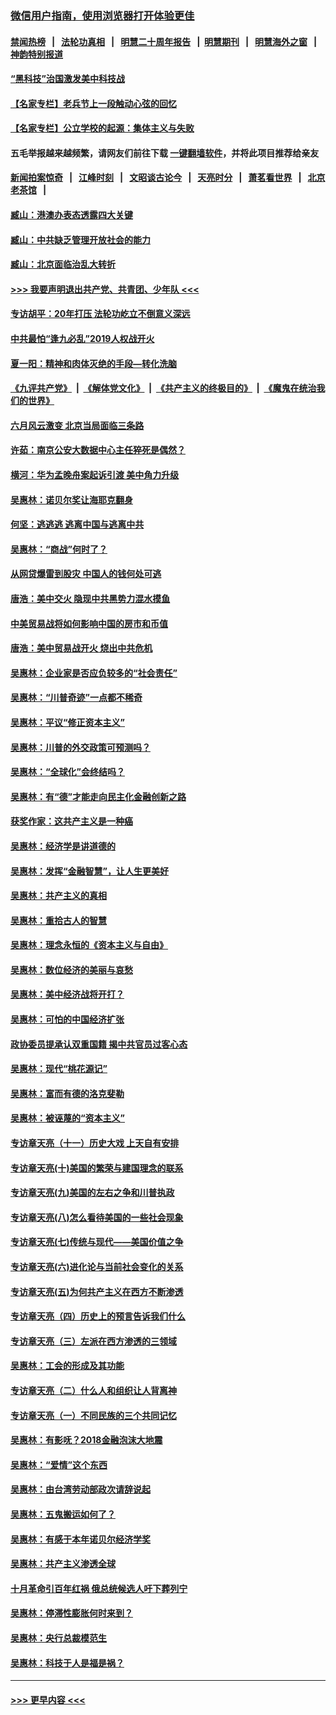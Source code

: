 ### [微信用户指南，使用浏览器打开体验更佳](https://github.com/gfw-breaker/banned-news1/blob/master/indexes/wechat-guide.md?t=0)
#### [禁闻热榜](热点新闻.md?t=0)  &nbsp;&nbsp;|&nbsp;&nbsp; [法轮功真相](https://github.com/gfw-breaker/truth/blob/master/README.md?t=0) &nbsp;&nbsp;|&nbsp;&nbsp; [明慧二十周年报告](https://github.com/gfw-breaker/mh-reports/blob/master/README.md?t=0) &nbsp;&nbsp;|&nbsp;&nbsp;[明慧期刊](https://github.com/gfw-breaker/mh-qikan) &nbsp;&nbsp;|&nbsp;&nbsp; [明慧海外之窗](https://github.com/gfw-breaker/mh-news/blob/master/README.md?t=0) &nbsp;&nbsp;|&nbsp;&nbsp; [神韵特别报道](https://github.com/gfw-breaker/mh-news/blob/master/shenyun.md?t=0)
#### [“黑科技”治国激发美中科技战](../pages/nsc423/n11638056.md?t=02040511) 
#### [【名家专栏】老兵节上一段触动心弦的回忆](../pages/nsc423/n11646016.md?t=02040511) 
#### [【名家专栏】公立学校的起源：集体主义与失败](../pages/nsc423/n11601833.md?t=02040511) 
#### 五毛举报越来越频繁，请网友们前往下载 [一键翻墙软件](https://github.com/gfw-breaker/ssr-accounts)，并将此项目推荐给亲友
#### [新闻拍案惊奇](https://github.com/gfw-breaker/banned-news1/blob/master/pages/link4.md) &nbsp;&nbsp;|&nbsp;&nbsp; [江峰时刻](https://github.com/gfw-breaker/banned-news1/blob/master/pages/link4.md) &nbsp;&nbsp;|&nbsp;&nbsp; [文昭谈古论今](https://github.com/gfw-breaker/banned-news1/blob/master/pages/link4.md) &nbsp;&nbsp;|&nbsp;&nbsp; [天亮时分](https://github.com/gfw-breaker/banned-news1/blob/master/pages/link4.md) &nbsp;&nbsp;|&nbsp;&nbsp; [萧茗看世界](https://github.com/gfw-breaker/banned-news1/blob/master/pages/link4.md) &nbsp;&nbsp;|&nbsp;&nbsp; [北京老茶馆](https://github.com/gfw-breaker/banned-news1/blob/master/pages/link4.md) &nbsp;&nbsp;|&nbsp;&nbsp; 
#### [臧山：港澳办表态透露四大关键](../pages/nsc423/n11421628.md?t=02040511) 
#### [臧山：中共缺乏管理开放社会的能力](../pages/nsc423/n11407457.md?t=02040511) 
#### [臧山：北京面临治乱大转折](../pages/nsc423/n11406895.md?t=02040511) 
#### [>>> 我要声明退出共产党、共青团、少年队 <<<](https://github.com/begood0513/goodnews/blob/master/quit/letter.md) 
#### [专访胡平：20年打压 法轮功屹立不倒意义深远](../pages/nsc423/n11398800.md?t=02040511) 
#### [中共最怕“逢九必乱”2019人权战开火](../pages/nsc423/n11385248.md?t=02040511) 
#### [夏一阳：精神和肉体灭绝的手段—转化洗脑](../pages/nsc423/n11368250.md?t=02040511) 
#### [《九评共产党》](https://github.com/begood0513/9ping.md/blob/master/README.md) &nbsp;|&nbsp; [《解体党文化》](../../../../jtdwh.md/blob/master/README.md)  &nbsp;|&nbsp; [《共产主义的终极目的》](../../../../gczydzjmd.md/blob/master/README.md) &nbsp;|&nbsp; [《魔鬼在统治我们的世界》](../../../../mgztzwmdsj.md/blob/master/README.md) 
#### [六月风云激变 北京当局面临三条路](../pages/nsc423/n11313668.md?t=02040511) 
#### [许茹：南京公安大数据中心主任猝死是偶然？](../pages/nsc423/n11064744.md?t=02040511) 
#### [横河：华为孟晚舟案起诉引渡 美中角力升级](../pages/nsc423/n11027230.md?t=02040511) 
#### [吴惠林：诺贝尔奖让海耶克翻身](../pages/nsc423/n10890049.md?t=02040511) 
#### [何坚：逃逃逃 逃离中国与逃离中共](../pages/nsc423/n10592891.md?t=02040511) 
#### [吴惠林：“商战”何时了？](../pages/nsc423/n10573558.md?t=02040511) 
#### [从网贷爆雷到股灾 中国人的钱何处可逃](../pages/nsc423/n10572800.md?t=02040511) 
#### [唐浩：美中交火 隐现中共黑势力混水摸鱼](../pages/nsc423/n10544040.md?t=02040511) 
#### [中美贸易战将如何影响中国的房市和币值](../pages/nsc423/n10543697.md?t=02040511) 
#### [唐浩：美中贸易战开火 烧出中共危机](../pages/nsc423/n10540126.md?t=02040511) 
#### [吴惠林：企业家是否应负较多的“社会责任”](../pages/nsc423/n10535022.md?t=02040511) 
#### [吴惠林：“川普奇迹”一点都不稀奇](../pages/nsc423/n10512808.md?t=02040511) 
#### [吴惠林：平议“修正资本主义”](../pages/nsc423/n10495724.md?t=02040511) 
#### [吴惠林：川普的外交政策可预测吗？](../pages/nsc423/n10462387.md?t=02040511) 
#### [吴惠林：“全球化”会终结吗？](../pages/nsc423/n10452838.md?t=02040511) 
#### [吴惠林：有“德”才能走向民主化金融创新之路](../pages/nsc423/n10432292.md?t=02040511) 
#### [获奖作家：这共产主义是一种癌](../pages/nsc423/n10431541.md?t=02040511) 
#### [吴惠林：经济学是讲道德的](../pages/nsc423/n10398014.md?t=02040511) 
#### [吴惠林：发挥“金融智慧”，让人生更美好](../pages/nsc423/n10375019.md?t=02040511) 
#### [吴惠林：共产主义的真相](../pages/nsc423/n10351394.md?t=02040511) 
#### [吴惠林：重拾古人的智慧](../pages/nsc423/n10337691.md?t=02040511) 
#### [吴惠林：理念永恒的《资本主义与自由》](../pages/nsc423/n10316274.md?t=02040511) 
#### [吴惠林：数位经济的美丽与哀愁](../pages/nsc423/n10292946.md?t=02040511) 
#### [吴惠林：美中经济战将开打？](../pages/nsc423/n10258825.md?t=02040511) 
#### [吴惠林：可怕的中国经济扩张](../pages/nsc423/n10219147.md?t=02040511) 
#### [政协委员提承认双重国籍 揭中共官员过客心态](../pages/nsc423/n10208809.md?t=02040511) 
#### [吴惠林：现代“桃花源记”](../pages/nsc423/n10185234.md?t=02040511) 
#### [吴惠林：富而有德的洛克斐勒](../pages/nsc423/n10142264.md?t=02040511) 
#### [吴惠林：被诬蔑的“资本主义”](../pages/nsc423/n10124816.md?t=02040511) 
#### [专访章天亮（十一）历史大戏 上天自有安排](../pages/nsc423/n10094905.md?t=02040511) 
#### [专访章天亮(十)美国的繁荣与建国理念的联系](../pages/nsc423/n10094899.md?t=02040511) 
#### [专访章天亮(九)美国的左右之争和川普执政](../pages/nsc423/n10094889.md?t=02040511) 
#### [专访章天亮(八)怎么看待美国的一些社会现象](../pages/nsc423/n10094857.md?t=02040511) 
#### [专访章天亮(七)传统与现代——美国价值之争](../pages/nsc423/n10093140.md?t=02040511) 
#### [专访章天亮(六)进化论与当前社会变化的关系](../pages/nsc423/n10092036.md?t=02040511) 
#### [专访章天亮(五)为何共产主义在西方不断渗透](../pages/nsc423/n10083620.md?t=02040511) 
#### [专访章天亮（四）历史上的预言告诉我们什么](../pages/nsc423/n10083606.md?t=02040511) 
#### [专访章天亮（三）左派在西方渗透的三领域](../pages/nsc423/n10081115.md?t=02040511) 
#### [吴惠林：工会的形成及其功能](../pages/nsc423/n10080633.md?t=02040511) 
#### [专访章天亮（二）什么人和组织让人背离神](../pages/nsc423/n10076637.md?t=02040511) 
#### [专访章天亮（一）不同民族的三个共同记忆](../pages/nsc423/n10074188.md?t=02040511) 
#### [吴惠林：有影呒？2018金融泡沫大地震](../pages/nsc423/n10040534.md?t=02040511) 
#### [吴惠林：“爱情”这个东西](../pages/nsc423/n10019423.md?t=02040511) 
#### [吴惠林：由台湾劳动部政次请辞说起](../pages/nsc423/n9979679.md?t=02040511) 
#### [吴惠林：五鬼搬运如何了？](../pages/nsc423/n9925338.md?t=02040511) 
#### [吴惠林：有感于本年诺贝尔经济学奖](../pages/nsc423/n9871883.md?t=02040511) 
#### [吴惠林：共产主义渗透全球](../pages/nsc423/n9812748.md?t=02040511) 
#### [十月革命引百年红祸 俄总统候选人吁下葬列宁](../pages/nsc423/n9810182.md?t=02040511) 
#### [吴惠林：停滞性膨胀何时来到？](../pages/nsc423/n9764136.md?t=02040511) 
#### [吴惠林：央行总裁模范生](../pages/nsc423/n9728134.md?t=02040511) 
#### [吴惠林：科技于人是福是祸？](../pages/nsc423/n9672982.md?t=02040511) 

----
#### [ >>> 更早内容 <<< ](../indexes/nsc423-earlier.md)
